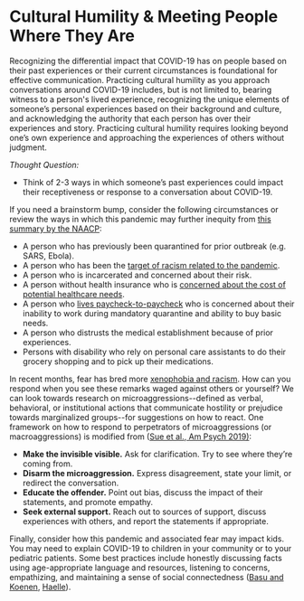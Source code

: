 # Cultural Humility & Meeting People Where They Are

Recognizing the differential impact that COVID-19 has on people based on their past experiences or their current circumstances is foundational for effective communication. Practicing cultural humility as you approach conversations around COVID-19 includes, but is not limited to, bearing witness to a person's lived experience, recognizing the unique elements of someone’s personal experiences based on their background and culture, and acknowledging the authority that each person has over their experiences and story. Practicing cultural humility requires looking beyond one’s own experience and approaching the experiences of others without judgment.

_Thought Question:_ 

* Think of 2-3 ways in which someone’s past experiences could impact their receptiveness or response to a conversation about COVID-19.

If you need a brainstorm bump, consider the following circumstances or review the ways in which this pandemic may further inequity from [this summary by the NAACP](https://live-naacp-site.pantheonsite.io/wp-content/uploads/2020/03/Ten-Equity-Considerations-of-the-Coronavirus-COVID-19-Outbreak-in-the-United-States-FINAL.pdf):

* A person who has previously been quarantined for prior outbreak \(e.g. SARS, Ebola\).
* A person who has been the [target of racism related to the pandemic](https://www.cbsnews.com/news/coronavirus-panic-fear-racism-attacks-against-asian-americans-world-us-restaurant-jing-fong/). 
* A person who is incarcerated and concerned about their risk.  
* A person without health insurance who is [concerned about the cost of potential healthcare needs](https://www.kff.org/uninsured/fact-sheet/what-issues-will-uninsured-people-face-with-testing-and-treatment-for-covid-19/). 
* A person who [lives paycheck-to-paycheck](https://www.wbur.org/onpoint/2020/03/12/the-economic-impact-of-coronavirus) who is concerned about their inability to work during mandatory quarantine and ability to buy basic needs.  
* A person who distrusts the medical establishment because of prior experiences. 
* Persons with disability who rely on personal care assistants to do their grocery shopping and to pick up their medications.

In recent months, fear has bred more [xenophobia and racism](https://time.com/5797836/coronavirus-racism-stereotypes-attacks/). How can you respond when you see these remarks waged against others or yourself? We can look towards research on microaggressions--defined as verbal, behavioral, or institutional actions that communicate hostility or prejudice towards marginalized groups--for suggestions on how to react. One framework on how to respond to perpetrators of microaggressions \(or macroaggressions\) is modified from \([Sue et al., Am Psych 2019\)](https://www.ncbi.nlm.nih.gov/pubmed/30652905):

* **Make the invisible visible.** Ask for clarification. Try to see where they’re coming from.
* **Disarm the microaggression.** Express disagreement, state your limit, or redirect the conversation.
* **Educate the offender.** Point out bias, discuss the impact of their statements, and promote empathy.
* **Seek external support.** Reach out to sources of support, discuss experiences with others, and report the statements if appropriate.

Finally, consider how this pandemic and associated fear may impact kids. You may need to explain COVID-19 to children in your community or to your pediatric patients. Some best practices include honestly discussing facts using age-appropriate language and resources, listening to concerns, empathizing, and maintaining a sense of social connectedness \([Basu and Koenen](https://www.wbur.org/cognoscenti/2020/03/17/lessons-from-the-pandemic-archana-basu-and-karestan-koenen), [Haelle](https://www.forbes.com/sites/tarahaelle/2020/03/18/talking-to-your-kids-about-coronavirus-and-social-distancing/#264ea5dc2c15)\).

